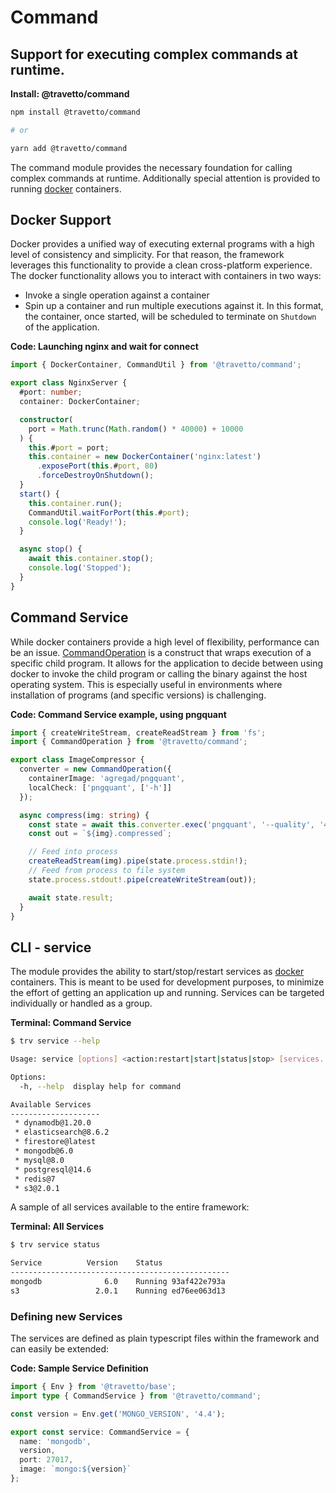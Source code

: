 <!-- This file was generated by @travetto/doc and should not be modified directly -->
<!-- Please modify https://github.com/travetto/travetto/tree/main/module/command/DOC.tsx and execute "npx trv doc" to rebuild -->
# Command

## Support for executing complex commands at runtime.

**Install: @travetto/command**
```bash
npm install @travetto/command

# or

yarn add @travetto/command
```

The command module provides the necessary foundation for calling complex commands at runtime. Additionally special attention is provided to running [docker](https://www.docker.com/community-edition) containers.

## Docker Support
Docker provides a unified way of executing external programs with a high level of consistency and simplicity.  For that reason, the framework leverages this functionality to provide a clean cross-platform experience.  The docker functionality allows you to interact with containers in two ways:
   *  Invoke a single operation against a container
   *  Spin up a container and run multiple executions against it.  In this format, the container, once started, will be scheduled to terminate on `Shutdown` of the application.

**Code: Launching nginx and wait for connect**
```typescript
import { DockerContainer, CommandUtil } from '@travetto/command';

export class NginxServer {
  #port: number;
  container: DockerContainer;

  constructor(
    port = Math.trunc(Math.random() * 40000) + 10000
  ) {
    this.#port = port;
    this.container = new DockerContainer('nginx:latest')
      .exposePort(this.#port, 80)
      .forceDestroyOnShutdown();
  }
  start() {
    this.container.run();
    CommandUtil.waitForPort(this.#port);
    console.log('Ready!');
  }

  async stop() {
    await this.container.stop();
    console.log('Stopped');
  }
}
```

## Command Service
While docker containers provide a high level of flexibility, performance can be an issue.  [CommandOperation](https://github.com/travetto/travetto/tree/main/module/command/src/command.ts#L11) is a construct that wraps execution of a specific child program.  It allows for the application to decide between using docker to invoke the child program or calling the binary against the host operating system.  This is especially useful in environments where installation of programs (and specific versions) is challenging.

**Code: Command Service example, using pngquant**
```typescript
import { createWriteStream, createReadStream } from 'fs';
import { CommandOperation } from '@travetto/command';

export class ImageCompressor {
  converter = new CommandOperation({
    containerImage: 'agregad/pngquant',
    localCheck: ['pngquant', ['-h']]
  });

  async compress(img: string) {
    const state = await this.converter.exec('pngquant', '--quality', '40-80', '--speed 1', '--force', '-');
    const out = `${img}.compressed`;

    // Feed into process
    createReadStream(img).pipe(state.process.stdin!);
    // Feed from process to file system
    state.process.stdout!.pipe(createWriteStream(out));

    await state.result;
  }
}
```

## CLI - service
The module provides the ability to start/stop/restart services as [docker](https://www.docker.com/community-edition) containers.  This is meant to be used for development purposes, to minimize the effort of getting an application up and running.  Services can be targeted individually or handled as a group.

**Terminal: Command Service**
```bash
$ trv service --help

Usage: service [options] <action:restart|start|status|stop> [services...:string]

Options:
  -h, --help  display help for command

Available Services
--------------------
 * dynamodb@1.20.0
 * elasticsearch@8.6.2
 * firestore@latest
 * mongodb@6.0
 * mysql@8.0
 * postgresql@14.6
 * redis@7
 * s3@2.0.1
```

A sample of all services available to the entire framework:

**Terminal: All Services**
```bash
$ trv service status

Service          Version    Status
-------------------------------------------------
mongodb              6.0    Running 93af422e793a
s3                 2.0.1    Running ed76ee063d13
```

### Defining new Services
The services are defined as plain typescript files within the framework and can easily be extended:

**Code: Sample Service Definition**
```typescript
import { Env } from '@travetto/base';
import type { CommandService } from '@travetto/command';

const version = Env.get('MONGO_VERSION', '4.4');

export const service: CommandService = {
  name: 'mongodb',
  version,
  port: 27017,
  image: `mongo:${version}`
};
```
